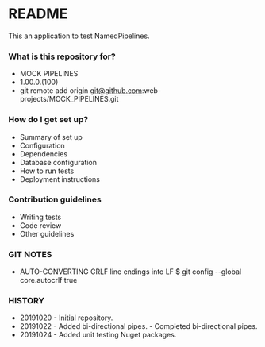 # README #

This an application to test NamedPipelines.

### What is this repository for? ###

* MOCK PIPELINES
* 1.00.0.(100)
* git remote add origin git@github.com:web-projects/MOCK_PIPELINES.git

### How do I get set up? ###

* Summary of set up
* Configuration
* Dependencies
* Database configuration
* How to run tests
* Deployment instructions

### Contribution guidelines ###

* Writing tests
* Code review
* Other guidelines

### GIT NOTES ###

*  AUTO-CONVERTING CRLF line endings into LF
   $ git config --global core.autocrlf true
   
### HISTORY ###

* 20191020 - Initial repository.
* 20191022 - Added bi-directional pipes.
           - Completed bi-directional pipes.
* 20191024 - Added unit testing Nuget packages.
